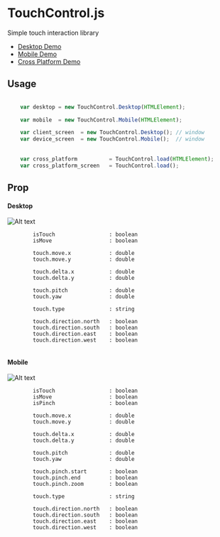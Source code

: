 # TouchControl.js

Simple touch interaction library 
- [Desktop Demo](https://u4bi.github.io/TouchControl.js/examples/desktop)
- [Mobile Demo](https://u4bi.github.io/TouchControl.js/examples/mobile)
- [Cross Platform Demo](https://u4bi.github.io/TouchControl.js/examples/multi)

## Usage

```javascript
 
    var desktop = new TouchControl.Desktop(HTMLElement);

    var mobile  = new TouchControl.Mobile(HTMLElement);

    var client_screen  = new TouchControl.Desktop(); // window
    var device_screen  = new TouchControl.Mobile();  // window    
    
    
    var cross_platform          = TouchControl.load(HTMLElement);    
    var cross_platform_screen   = TouchControl.load();

```

## Prop
 
#### Desktop
![Alt text](http://drive.google.com/uc?export=view&id=0B3XkfYbZArSfUmFzS19BX1h5NDQ)

``` 
        isTouch                 : boolean
        isMove                  : boolean

        touch.move.x            : double
        touch.move.y            : double

        touch.delta.x           : double
        touch.delta.y           : double
 
        touch.pitch             : double
        touch.yaw               : double

        touch.type              : string
        
        touch.direction.north   : boolean
        touch.direction.south   : boolean
        touch.direction.east    : boolean
        touch.direction.west    : boolean
 
```

#### Mobile
![Alt text](http://drive.google.com/uc?export=view&id=0B3XkfYbZArSfQ3RzSGtLS1Vmc2M)

```
        isTouch                 : boolean
        isMove                  : boolean
        isPinch                 : boolean

        touch.move.x            : double
        touch.move.y            : double

        touch.delta.x           : double
        touch.delta.y           : double
 
        touch.pitch             : double
        touch.yaw               : double

        touch.pinch.start       : boolean
        touch.pinch.end         : boolean
        touch.pinch.zoom        : boolean

        touch.type              : string
        
        touch.direction.north   : boolean
        touch.direction.south   : boolean
        touch.direction.east    : boolean
        touch.direction.west    : boolean

```